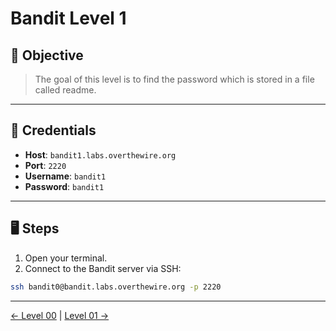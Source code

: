 # Bandit Level 1

## 🧩 Objective

> The goal of this level is to find the password which is stored in a file called readme.

---

## 🧪 Credentials

- **Host**: `bandit1.labs.overthewire.org`
- **Port**: `2220`
- **Username**: `bandit1`
- **Password**: `bandit1`

---

## 🖥️ Steps

1. Open your terminal.
2. Connect to the Bandit server via SSH:

```bash
ssh bandit0@bandit.labs.overthewire.org -p 2220
```

---
[← Level 00](./level00.md) | [Level 01 →](./level02.md)
